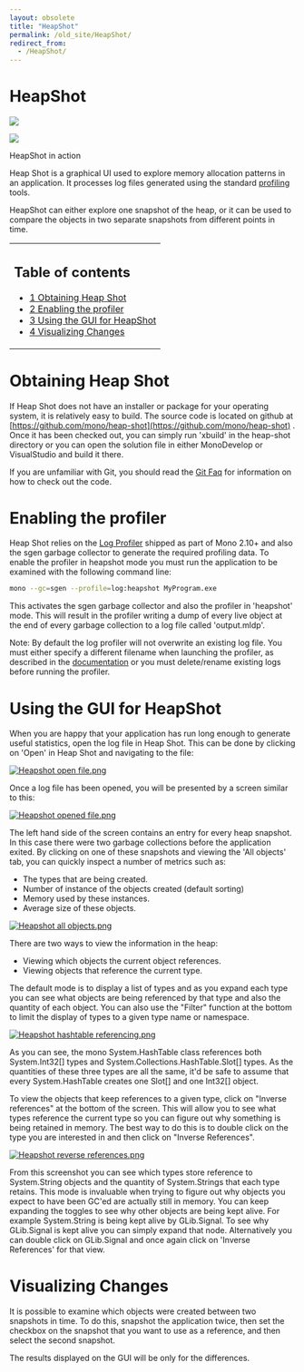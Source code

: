 ```yaml
---
layout: obsolete
title: "HeapShot"
permalink: /old_site/HeapShot/
redirect_from:
  - /HeapShot/
---
```


HeapShot
========

[![]({{site.github.url}}/old_site/images/6/69/Heapshot.png)]({{site.github.url}}/old_site/images/6/69/Heapshot.png)

[![](/skins/common/images/magnify-clip.png)]({{site.github.url}}/old_site/images/6/69/Heapshot.png "Enlarge")

HeapShot in action

Heap Shot is a graphical UI used to explore memory allocation patterns in an application. It processes log files generated using the standard [profiling]({{site.github.url}}/old_site/Profile "Profile") tools.

HeapShot can either explore one snapshot of the heap, or it can be used to compare the objects in two separate snapshots from different points in time.

<table>
<col width="100%" />
<tbody>
<tr class="odd">
<td align="left"><h2>Table of contents</h2>
<ul>
<li><a href="#obtaining-heap-shot">1 Obtaining Heap Shot</a></li>
<li><a href="#enabling-the-profiler">2 Enabling the profiler</a></li>
<li><a href="#using-the-gui-for-heapshot">3 Using the GUI for HeapShot</a></li>
<li><a href="#visualizing-changes">4 Visualizing Changes</a></li>
</ul></td>
</tr>
</tbody>
</table>

Obtaining Heap Shot
===================

If Heap Shot does not have an installer or package for your operating system, it is relatively easy to build. The source code is located on github at [https://github.com/mono/heap-shot](https://github.com/mono/heap-shot) . Once it has been checked out, you can simply run 'xbuild' in the heap-shot directory or you can open the solution file in either MonoDevelop or VisualStudio and build it there.

If you are unfamiliar with Git, you should read the [Git Faq]({{site.github.url}}/old_site/GitFAQ "GitFAQ") for information on how to check out the code.

Enabling the profiler
=====================

Heap Shot relies on the [Log Profiler]({{site.github.url}}/old_site/Profiler "Profiler") shipped as part of Mono 2.10+ and also the sgen garbage collector to generate the required profiling data. To enable the profiler in heapshot mode you must run the application to be examined with the following command line:

``` bash
mono --gc=sgen --profile=log:heapshot MyProgram.exe
```

This activates the sgen garbage collector and also the profiler in 'heapshot' mode. This will result in the profiler writing a dump of every live object at the end of every garbage collection to a log file called 'output.mldp'.

Note: By default the log profiler will not overwrite an existing log file. You must either specify a different filename when launching the profiler, as described in the [documentation]({{site.github.url}}/old_site/Profiler#profiler-option-documentation "Profiler") or you must delete/rename existing logs before running the profiler.

Using the GUI for HeapShot
==========================

When you are happy that your application has run long enough to generate useful statistics, open the log file in Heap Shot. This can be done by clicking on 'Open' in Heap Shot and navigating to the file:

[![Heapshot open file.png]({{site.github.url}}/old_site/images/b/b8/Heapshot_open_file.png)]({{site.github.url}}/old_site/images/b/b8/Heapshot_open_file.png)

Once a log file has been opened, you will be presented by a screen similar to this:

[![Heapshot opened file.png]({{site.github.url}}/old_site/images/4/4f/Heapshot_opened_file.png)]({{site.github.url}}/old_site/images/4/4f/Heapshot_opened_file.png)

The left hand side of the screen contains an entry for every heap snapshot. In this case there were two garbage collections before the application exited. By clicking on one of these snapshots and viewing the 'All objects' tab, you can quickly inspect a number of metrics such as:

-   The types that are being created.
-   Number of instance of the objects created (default sorting)
-   Memory used by these instances.
-   Average size of these objects.

[![Heapshot all objects.png]({{site.github.url}}/old_site/images/c/cf/Heapshot_all_objects.png)]({{site.github.url}}/old_site/images/c/cf/Heapshot_all_objects.png)

There are two ways to view the information in the heap:

-   Viewing which objects the current object references.
-   Viewing objects that reference the current type.

The default mode is to display a list of types and as you expand each type you can see what objects are being referenced by that type and also the quantity of each object. You can also use the "Filter" function at the bottom to limit the display of types to a given type name or namespace.

[![Heapshot hashtable referencing.png]({{site.github.url}}/old_site/images/5/53/Heapshot_hashtable_referencing.png)]({{site.github.url}}/old_site/images/5/53/Heapshot_hashtable_referencing.png)

As you can see, the mono System.HashTable class references both System.Int32[] types and System.Collections.HashTable.Slot[] types. As the quantities of these three types are all the same, it'd be safe to assume that every System.HashTable creates one Slot[] and one Int32[] object.

To view the objects that keep references to a given type, click on "Inverse references" at the bottom of the screen. This will allow you to see what types reference the current type so you can figure out why something is being retained in memory. The best way to do this is to double click on the type you are interested in and then click on "Inverse References".

[![Heapshot reverse references.png]({{site.github.url}}/old_site/images/f/fc/Heapshot_reverse_references.png)]({{site.github.url}}/old_site/images/f/fc/Heapshot_reverse_references.png)

From this screenshot you can see which types store reference to System.String objects and the quantity of System.Strings that each type retains. This mode is invaluable when trying to figure out why objects you expect to have been GC'ed are actually still in memory. You can keep expanding the toggles to see why other objects are being kept alive. For example System.String is being kept alive by GLib.Signal. To see why GLib.Signal is kept alive you can simply expand that node. Alternatively you can double click on GLib.Signal and once again click on 'Inverse References' for that view.

Visualizing Changes
===================

It is possible to examine which objects were created between two snapshots in time. To do this, snapshot the application twice, then set the checkbox on the snapshot that you want to use as a reference, and then select the second snapshot.

The results displayed on the GUI will be only for the differences.


